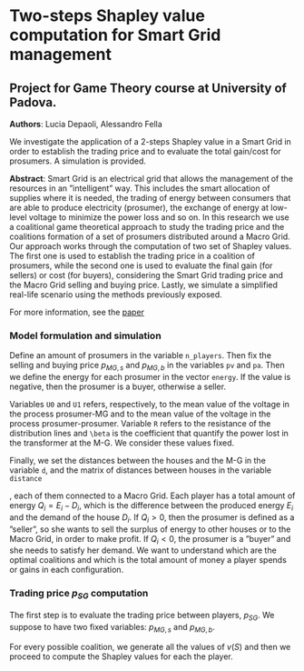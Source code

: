# Two-steps Shapley value computation for Smart Grid management
## Project for Game Theory course at University of Padova.

**Authors**: Lucia Depaoli, Alessandro Fella

We investigate the application of a 2-steps Shapley value in a Smart Grid in order to establish the trading price and to evaluate the total gain/cost for prosumers. A simulation is provided.

**Abstract**: Smart Grid is an electrical grid that allows the management of the resources in an ”intelligent” way. This includes the smart allocation of supplies where it is needed, the trading of energy between consumers that are able to produce electricity (prosumer), the exchange of energy at low-level voltage to minimize the power loss and so on. In this research we use a coalitional game theoretical approach to study the trading price and the coalitions formation of a set of prosumers distributed around a Macro Grid. Our approach works through the computation of two set of Shapley values. The first one is used to establish the trading price in a coalition of prosumers, while the second one is used to evaluate the final gain (for sellers) or cost (for buyers), considering the Smart Grid trading price and the Macro Grid selling and buying price. Lastly, we simulate a simplified real-life scenario using the methods previously exposed.

For more information, see the [paper]()

### Model formulation and simulation
Define an amount of prosumers in the variable `n_players`. Then fix the selling and buying price $p_{MG,s}$ and $p_{MG,b}$ in the variables `pv` and `pa`. Then we define the energy for each prosumer in the vector `energy`. If the value is negative, then the prosumer is a buyer, otherwise a seller. 

Variables `U0` and `U1` refers, respectively, to the mean value of the voltage in the process prosumer-MG and to the mean value of the voltage in the process prosumer-prosumer. Variable `R` refers to the resistance of the distribution lines and `\beta` is the coefficient that quantify the power lost in the transformer at the M-G. We consider these values fixed.

Finally, we set the distances between the houses and the M-G in the variable `d`, and the matrix of distances between houses in the variable `distance`



, each of them connected to a Macro Grid. Each player has a total amount of energy $Q_i = E_i − D_i$, which is the difference between the produced energy $E_i$ and the demand of the house $D_i$. If $Q_i > 0$, then the prosumer is defined as a ”seller”, so she wants to sell the surplus of energy to other houses or to the Macro Grid, in order to make profit. If $Q_i < 0$, the prosumer is a ”buyer” and she needs to satisfy her demand.
We want to understand which are the optimal coalitions and which is the total amount of money a player spends or gains in each configuration.

### Trading price $p_{SG}$ computation
The first step is to evaluate the trading price between players, $p_{SG}$. We suppose to have two fixed variables: $p_{MG,s}$ and $p_{MG,b}$. 

For every possible coalition, we generate all the values of $v(S)$ and then we proceed to compute the Shapley values
for each the player.
